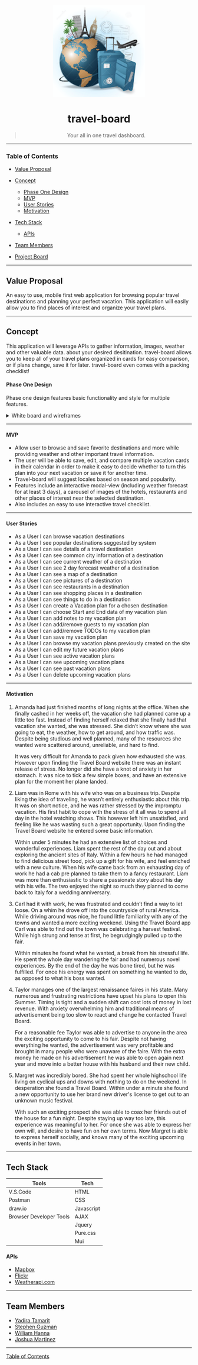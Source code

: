 <div align="center">
  <br>
  <img src="assets\images\travel-board-logo.png" alt="travel-board logo" width="250">
  <br>

# travel-board

> Your all in one travel dashboard.
> <br>

</div>

---

### Table of Contents

- [Value Proposal](#value-proposal)

- [Concept](#concept)
  - [Phase One Design](#phase-one-design)
  - [MVP](#mvp)
  - [User Stories](#user-stories)
  - [Motivation](#motivation)
- [Tech Stack](#tech-stack)
  - [APIs](#apis)
- [Team Members](#team-members)
- [Project Board](https://github.com/CB-Group-6-Project-1/travel-board/projects/1 "To be Approved")

---

## Value Proposal

An easy to use, mobile first web application for browsing popular travel destinations and planning your perfect vacation. This application will easily allow you to find places of interest and organize your travel plans.

---

## Concept

This application will leverage APIs to gather information, images, weather and other valuable data. about your desired desitination. travel-board allows you to keep all of your travel plans organized in cards for easy comparison, or if plans change, save it for later. travel-board even comes with a packing checklist!

#### Phase One Design

Phase one design features basic functionality and style for multiple features.

<details>
<summary>White board and wireframes</summary>
<img src="assets\images\whiteboard.png">
<img src="assets\images\home-page.png">
<img src="assets\images\city-page.png">
<img src="assets\images\add-vacation-page.png">
<img src="assets\images\vacation-calendar-page.png">
</details>

---

#### MVP

- Allow user to browse and save favorite destinations and more while providing weather and other important travel information.
- The user will be able to save, edit, and compare multiple vacation cards in their calendar in order to make it easy to decide whether to turn this plan into your next vacation or save it for another time.
- Travel-board will suggest locales based on season and popularity.
- Features include an interactive modal-view (including weather forecast for at least 3 days), a carousel of images of the hotels, restaurants and other places of interest near the selected destination.
- Also includes an easy to use interactive travel checklist.

---

#### User Stories

- As a User I can browse vacation destinations
- As a User I see popular destinations suggested by system
- As a User I can see details of a travel destination
- As a User I can see common city information of a destination
- As a User I can see current weather of a destination
- As a User I can see 2 day forecast weather of a destination
- As a User I can see a map of a destination
- As a User I can see pictures of a destination
- As a User I can see restaurants in a destination
- As a User I can see shopping places in a destination
- As a User I can see things to do in a destination
- As a User I can create a Vacation plan for a chosen destination
- As a User I can choose Start and End data of my vacation plan
- As a User I can add notes to my vacation plan
- As a User I can add/remove guests to my vacation plan
- As a User I can add/remove TODOs to my vacation plan
- As a User I can save my vacation plan
- As a User I can browse my vacation plans previously created on the site
- As a User I can edit my future vacation plans
- As a User I can see active vacation plans
- As a User I can see upcoming vacation plans
- As a User I can see past vacation plans
- As a User I can delete upcoming vacation plans

---

#### Motivation

1. Amanda had just finished months of long nights at the office. When she finally cashed in her weeks off, the vacation she had planned came up a little too fast. Instead of finding herself relaxed that she finally had that vacation she wanted, she was stressed. She didn’t know where she was going to eat, the weather, how to get around, and how traffic was. Despite being studious and well planned, many of the resources she wanted were scattered around, unreliable, and hard to find.

   It was very difficult for Amanda to pack given how exhausted she was. However upon finding the Travel Board website there was an instant release of stress. No longer did she have a knot of anxiety in her stomach. It was nice to tick a few simple boxes, and have an extensive plan for the moment her plane landed.

1. Liam was in Rome with his wife who was on a business trip. Despite liking the idea of traveling, he wasn’t entirely enthusiastic about this trip. It was on short notice, and he was rather stressed by the impromptu vacation. His first habit to cope with the stress of it all was to spend all day in the hotel watching shows. This however left him unsatisfied, and feeling like he was wasting such a great opportunity. Upon finding the Travel Board website he entered some basic information.

   Within under 5 minutes he had an extensive list of choices and wonderful experiences. Liam spent the rest of the day out and about exploring the ancient sites of Italy. Within a few hours he had managed to find delicious street food, pick up a gift for his wife, and feel enriched with a new culture. When his wife came back from an exhausting day of work he had a cab pre planned to take them to a fancy restaurant. Liam was more than enthusiastic to share a passionate story about his day with his wife. The two enjoyed the night so much they planned to come back to Italy for a wedding anniversary.

1. Carl had it with work, he was frustrated and couldn’t find a way to let loose. On a whim he drove off into the countryside of rural America. While driving around was nice, he found little familiarity with any of the towns and wanted a more exciting weekend. Using the Travel Board app Carl was able to find out the town was celebrating a harvest festival. While high strung and tense at first, he begrudgingly pulled up to the fair.

   Within minutes he found what he wanted, a break from his stressful life. He spent the whole day wandering the fair and had numerous novel experiences. By the end of the day he was bone tired, but he was fulfilled. For once his energy was spent on something he wanted to do, as opposed to what his boss wanted.

1. Taylor manages one of the largest renaissance faires in his state. Many numerous and frustrating restrictions have upset his plans to open this Summer. Timing is tight and a sudden shift can cost lots of money in lost revenue. With anxiety overwhelming him and traditional means of advertisement being too slow to react and change he contacted Travel Board.

   For a reasonable fee Taylor was able to advertise to anyone in the area the exciting opportunity to come to his fair. Despite not having everything he wanted, the advertisement was very profitable and brought in many people who were unaware of the faire. With the extra money he made on his advertisement he was able to open again next year and move into a better house with his husband and their new child.

1. Margret was incredibly bored. She had spent her whole highschool life living on cyclical ups and downs with nothing to do on the weekend. In desperation she found a Travel Board. Within under a minute she found a new opportunity to use her brand new driver's license to get out to an unknown music festival.

   With such an exciting prospect she was able to coax her friends out of the house for a fun night. Despite staying up way too late, this experience was meaningful to her. For once she was able to express her own will, and desire to have fun on her own terms. Now Margret is able to express herself socially, and knows many of the exciting upcoming events in her town.

---

## Tech Stack

| Tools                   | Tech       |
| ----------------------- | ---------- |
| V.S.Code                | HTML       |
| Postman                 | CSS        |
| draw\.io                | Javascript |
| Browser Developer Tools | AJAX       |
|                         | Jquery     |
|                         | Pure.css   |
|                         | Mui        |

#### APIs

- [Mapbox](https://docs.mapbox.com/api/)
- [Flickr](https://www.flickr.com/services/api/)
- [Weatherapi.com](https://www.weatherapi.com/)

---

## Team Members

- [Yadira Tamarit](https://github.com/ystamaritq)
- [Stephen Guzman](https://github.com/steveo9219)
- [William Hanna](https://github.com/wrhcodecamp)
- [Joshua Martinez](https://github.com/JDMartinez1531)

---

[Table of Contents](#table-of-contents)
